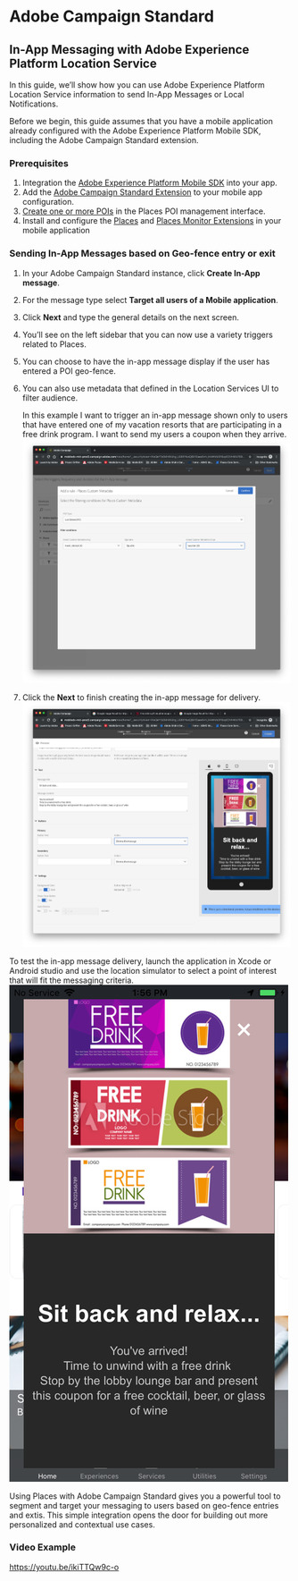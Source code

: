 # Adobe Campaign Standard
## In-App Messaging with Adobe Experience Platform Location Service

In this guide, we’ll show how you can use Adobe Experience Platform Location Service information to send In-App Messages or Local Notifications. 

Before we begin, this guide assumes that you have a mobile application already configured with the Adobe Experience Platform Mobile SDK, including the Adobe Campaign Standard extension. 

### Prerequisites
1.  Integration the [Adobe Experience Platform Mobile SDK](https://aep-sdks.gitbook.io/docs/getting-started/get-the-sdk) into your app.
2. Add the [Adobe Campaign Standard Extension](https://aep-sdks.gitbook.io/docs/using-mobile-extensions/adobe-campaign-standard) to your mobile app configuration.
3. [Create one or more POIs](https://placesdocs.com/places-services-by-adobe-documentation/places-database-management-1/managing-pois-in-the-places-ui#create-a-poi) in the Places POI management interface.
4. Install and configure the [Places]() and [Places Monitor Extensions]() in your mobile application

### Sending In-App Messages based on Geo-fence entry or exit
1. In your Adobe Campaign Standard instance, click **Create In-App message**.
2.  For the message type select **Target all users of a Mobile application**.
3. Click **Next** and type the general details on the next screen.
4. You’ll see on the left sidebar that you can now use a variety triggers related to Places.
5. You can choose to have the in-app message display if the user has entered a POI geo-fence.
6. You can also use metadata that defined in the Location Services UI to filter audience.
 
	 In this example I want to trigger an in-app message shown only to users that have entered one of my vacation resorts that are participating in a free drink program. I want to send my users a coupon when they arrive. 
 ![In-App Message Places Metadata](images/last-entered-vacation.png)
8. Click the **Next** to finish creating the in-app message for delivery.
![](images/prepare-ACS.png)

To test the in-app message delivery, launch the application in Xcode or Android studio and use the location simulator to select a point of interest that will fit the messaging criteria.
![](images/drink-coupon-on-app.PNG)


Using Places with Adobe Campaign Standard gives you a powerful tool to segment and target your messaging to users based on geo-fence entries and extis. This simple integration opens the door for building out more personalized and contextual use cases.

### Video Example
https://youtu.be/ikiTTQw9c-o
